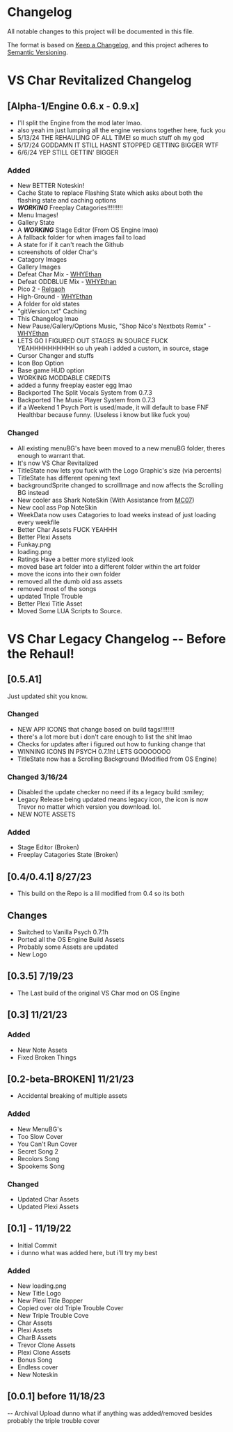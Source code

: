 # Changelog

All notable changes to this project will be documented in this file.

The format is based on [Keep a Changelog](https://keepachangelog.com/en/1.1.0/),
and this project adheres to [Semantic Versioning](https://semver.org/spec/v2.0.0.html).

# VS Char Revitalized Changelog

## [Alpha-1/Engine 0.6.x - 0.9.x]

- I'll split the Engine from the mod later lmao.
- also yeah im just lumping all the engine versions together here, fuck you
- 5/13/24 THE REHAULING OF ALL TIME! so much stuff oh my god 
- 5/17/24 GODDAMN IT STILL HASNT STOPPED GETTING BIGGER WTF
- 6/6/24 YEP STILL GETTIN' BIGGER

### Added

- New BETTER Noteskin!
- Cache State to replace Flashing State which asks about both the flashing state and caching options
- ***WORKING*** Freeplay Catagories!!!!!!!!!
- Menu Images!
- Gallery State
- A ***WORKING*** Stage Editor (From OS Engine lmao)
- A fallback folder for when images fail to load
- A state for if it can't reach the Github
- screenshots of older Char's
- Catagory Images
- Gallery Images
- Defeat Char Mix - [WHYEthan](https://www.youtube.com/@Yung_ethan)
- Defeat ODDBLUE Mix - [WHYEthan](https://www.youtube.com/@Yung_ethan)
- Pico 2 - [Relgaoh](https://www.youtube.com/@Relgaoh)
- High-Ground - [WHYEthan](https://www.youtube.com/@Yung_ethan)
- A folder for old states
- "gitVersion.txt" Caching
- This Changelog lmao
- New Pause/Gallery/Options Music, "Shop Nico's Nextbots Remix" - [WHYEthan](https://www.youtube.com/@Yung_ethan)
- LETS GO I FIGURED OUT STAGES IN SOURCE FUCK YEAHHHHHHHHHH so uh yeah i added a custom, in source, stage
- Cursor Changer and stuffs
- Icon Bop Option
- Base game HUD option
- WORKING MODDABLE CREDITS
- added a funny freeplay easter egg lmao
- Backported The Split Vocals System from 0.7.3
- Backported The Music Player System from 0.7.3
- if a Weekend 1 Psych Port is used/made, it will default to base FNF Healthbar because funny. (Useless i know but like fuck you)


### Changed

- All existing menuBG's have been moved to a new menuBG folder, theres enough to warrant that.
- It's now VS Char Revitalized
- TitleState now lets you fuck with the Logo Graphic's size (via percents)
- TitleState has different opening text
- backgroundSprite changed to scrollImage and now affects the Scrolling BG instead
- New cooler ass Shark NoteSkin (With Assistance from [MC07](https://www.youtube.com/@MC0777))
- New cool ass Pop NoteSkin
- WeekData now uses Catagories to load weeks instead of just loading every weekfile
- Better Char Assets FUCK YEAHHH
- Better Plexi Assets
- Funkay.png
- loading.png
- Ratings Have a better more stylized look
- moved base art folder into a different folder within the art folder
- move the icons into their own folder
- removed all the dumb old ass assets
- removed most of the songs
- updated Triple Trouble
- Better Plexi Title Asset
- Moved Some LUA Scripts to Source.


# VS Char Legacy Changelog -- Before the Rehaul!
 
## [0.5.A1]

Just updated shit you know.

### Changed
- NEW APP ICONS that change based on build tags!!!!!!!!
- there's a lot more but i don't care enough to list the shit lmao
- Checks for updates after i figured out how to funking change that
- WINNING ICONS IN PSYCH 0.7.1h! LETS GOOOOOOO
- TitleState now has a Scrolling Background (Modified from OS Engine)

### Changed 3/16/24
- Disabled the update checker no need if its a legacy build :smiley;
- Legacy Release being updated means legacy icon, the icon is now Trevor no matter which version you download. lol.
- NEW NOTE ASSETS

### Added

- Stage Editor (Broken)
- Freeplay Catagories State (Broken)


## [0.4/0.4.1] 8/27/23

- This build on the Repo is a lil modified from 0.4 so its both

## Changes

- Switched to Vanilla Psych 0.7.1h
- Ported all the OS Engine Build Assets
- Probably some Assets are updated
- New Logo

## [0.3.5] 7/19/23

- The Last build of the original VS Char mod on OS Engine

## [0.3] 11/21/23

### Added

- New Note Assets
- Fixed Broken Things

## [0.2-beta-BROKEN] 11/21/23

- Accidental breaking of multiple assets

### Added

- New MenuBG's
- Too Slow Cover
- You Can't Run Cover
- Secret Song 2
- Recolors Song
- Spookems Song

### Changed

- Updated Char Assets
- Updated Plexi Assets

## [0.1] - 11/19/22

- Initial Commit
- i dunno what was added here, but i'll try my best

### Added

- New loading.png
- New Title Logo
- New Plexi Title Bopper
- Copied over old Triple Trouble Cover
- New Triple Trouble Cove
- Char Assets
- Plexi Assets
- CharB Assets
- Trevor Clone Assets
- Plexi Clone Assets
- Bonus Song
- Endless cover
- New Noteskin

## [0.0.1] before 11/18/23

-- Archival Upload dunno what if anything was added/removed besides probably the triple trouble cover